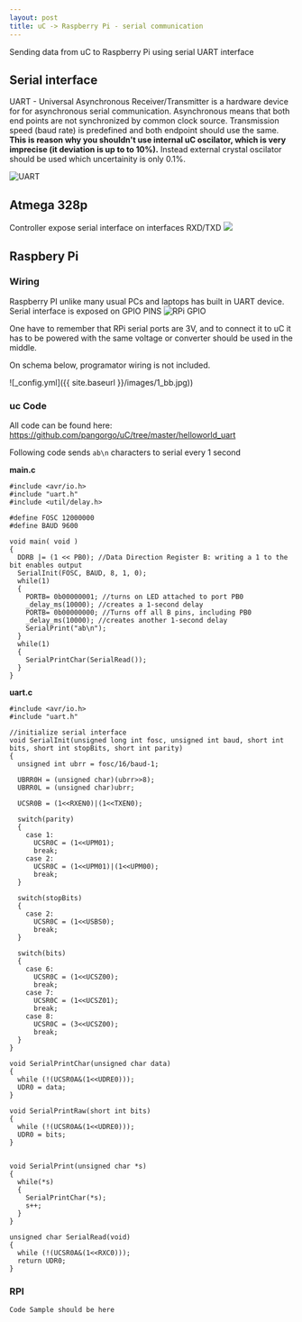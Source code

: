```yaml
---
layout: post
title: uC -> Raspberry Pi - serial communication
---
```


Sending data from uC to Raspberry Pi using serial UART interface

## Serial interface

UART - Universal Asynchronous Receiver/Transmitter is a hardware device for for asynchronous serial communication. Asynchronous means that both end points are not synchronized by common clock source. Transmission speed (baud rate) is predefined and both endpoint should use the same. **This is reason why you shouldn't use internal uC oscilator, which is very imprecise (it deviation is up to to 10%).** Instead external crystal oscilator should be used which uncertainity is only 0.1%.

![UART](https://upload.wikimedia.org/wikipedia/commons/thumb/2/24/UART_timing_diagram.svg/1600px-UART_timing_diagram.svg.png)


## Atmega 328p

Controller expose serial interface on interfaces RXD/TXD
![](http://www.hobbytronics.co.uk/image/data/tutorial/arduino-hardcore/atmega328-arduino-pinout.jpg)


## Raspbery Pi

### Wiring

Raspberry PI unlike many usual PCs and laptops has built in UART device. Serial interface is exposed on GPIO PINS
![RPi GPIO](http://raspi.tv/wp-content/uploads/2014/07/Raspberry-Pi-GPIO-pinouts.png)

One have to remember that RPi serial ports are 3V, and to connect it to uC it has to be powered with the same voltage or converter should be used in the middle.

On schema below, programator wiring is not included.

![_config.yml]({{ site.baseurl }}/images/1_bb.jpg))

### uc Code

All code can be found here: https://github.com/pangorgo/uC/tree/master/helloworld_uart

Following code sends `ab\n` characters to serial every 1 second

**main.c**

```
#include <avr/io.h>
#include "uart.h"
#include <util/delay.h>

#define FOSC 12000000
#define BAUD 9600

void main( void )
{
  DDRB |= (1 << PB0); //Data Direction Register B: writing a 1 to the bit enables output
  SerialInit(FOSC, BAUD, 8, 1, 0);
  while(1)
  {
    PORTB= 0b00000001; //turns on LED attached to port PB0
    _delay_ms(10000); //creates a 1-second delay
    PORTB= 0b00000000; //Turns off all B pins, including PB0
    _delay_ms(10000); //creates another 1-second delay
    SerialPrint("ab\n");
  }
  while(1)
  {
    SerialPrintChar(SerialRead());
  }
}
```

**uart.c**

```
#include <avr/io.h>
#include "uart.h"

//initialize serial interface
void SerialInit(unsigned long int fosc, unsigned int baud, short int bits, short int stopBits, short int parity)
{
  unsigned int ubrr = fosc/16/baud-1;

  UBRR0H = (unsigned char)(ubrr>>8);
  UBRR0L = (unsigned char)ubrr;

  UCSR0B = (1<<RXEN0)|(1<<TXEN0);

  switch(parity)
  {
    case 1:
      UCSR0C = (1<<UPM01);
      break;
    case 2:
      UCSR0C = (1<<UPM01)|(1<<UPM00);
      break;
  }

  switch(stopBits)
  {
    case 2:
      UCSR0C = (1<<USBS0);
      break;
  }

  switch(bits)
  {
    case 6:
      UCSR0C = (1<<UCSZ00);
      break;
    case 7:
      UCSR0C = (1<<UCSZ01);
      break;
    case 8:
      UCSR0C = (3<<UCSZ00);
      break;
  }
}

void SerialPrintChar(unsigned char data)
{
  while (!(UCSR0A&(1<<UDRE0)));
  UDR0 = data;
}

void SerialPrintRaw(short int bits)
{
  while (!(UCSR0A&(1<<UDRE0)));
  UDR0 = bits;
}


void SerialPrint(unsigned char *s)
{
  while(*s)
  {
    SerialPrintChar(*s);
    s++;
  }
}

unsigned char SerialRead(void)
{
  while (!(UCSR0A&(1<<RXC0)));
  return UDR0;
}

```

### RPI

```
Code Sample should be here
```
